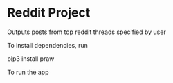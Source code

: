 # Reddit Project

Outputs posts from top reddit threads specified by user

To install dependencies, run

pip3 install praw

To run the app
